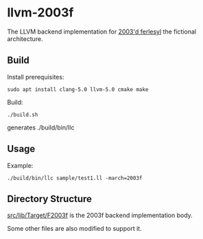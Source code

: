 # llvm-2003f

The LLVM backend implementation for [2003'd ferlesyl](http://jurliyuuri.com/OS/) the fictional architecture.

## Build

Install prerequisites:
```
sudo apt install clang-5.0 llvm-5.0 cmake make
```

Build:
```
./build.sh
```
generates ./build/bin/llc

## Usage

Example:
```
./build/bin/llc sample/test1.ll -march=2003f
```

## Directory Structure

[src/lib/Target/F2003f](src/lib/Target/F2003f/) is the 2003f backend implementation body.

Some other files are also modified to support it.
